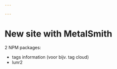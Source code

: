 ```yaml
---

---
```

# New site with MetalSmith

2 NPM packages:

- tags information (voor bijv. tag cloud)
- lunr2